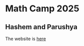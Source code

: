 # Math Camp 2025

## Hashem and Parushya

The website is [here](https://parushya.github.io/mathcamp2025/)